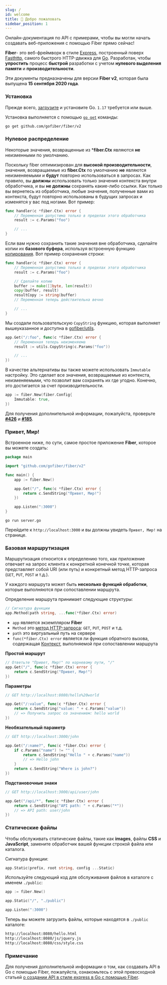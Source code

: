 ```yaml
---
slug: /
id: welcome
title: 👋 Добро пожаловать
sidebar_position: 1
---
```


Онлайн-документация по API с примерами, чтобы вы могли начать создавать веб-приложения с помощью Fiber прямо сейчас!

**Fiber**- это веб-фреймворк в стиле [Express](https://github.com/expressjs/express), построенный поверх [Fasthttp](https://github.com/valyala/fasthttp), самого быстрого HTTP-движка для [Go](https://go.dev/doc/). Разработан, чтобы **упростить** процесс **быстрой** разработки с учетом **нулевого выделения памяти** и **производительности**.

Эти документы предназначены для версии **Fiber v2**, которая была выпущена **15 сентября 2020 года**.

### Установка

Прежде всего, [загрузите](https://go.dev/dl/) и установите Go. `1.17` требуется или выше.

Установка выполняется с помощью [`go get`](https://pkg.go.dev/cmd/go/#hdr-Add_dependencies_to_current_module_and_install_them) команды:

```bash
go get github.com/gofiber/fiber/v2
```

### Нулевое распределение
Некоторые значения, возвращенные из \***fiber.Ctx** являются **не** неизменными по умолчанию.

Поскольку fiber оптимизирован для **высокой производительности**, значения, возвращаемые из **fiber.Ctx** по умолчанию **не** являются неизменяемыми и **будут** повторно использоваться в запросах. Как правило, вы **должны** использовать только значения контекста внутри обработчика, и вы **не должны** сохранять какие-либо ссылки. Как только вы вернетесь из обработчика, любые значения, полученные вами из контекста, будут повторно использованы в будущих запросах и изменятся у вас под ногами. Вот пример:

```go
func handler(c *fiber.Ctx) error {
    // Переменная допустима только в пределах этого обработчика
    result := c.Params("foo") 

    // ...
}
```

Если вам нужно сохранить такие значения вне обработчика, сделайте копии их **базового буфера**, используя встроенную функцию [копирования](https://pkg.go.dev/builtin/#copy). Вот пример сохранения строки:

```go
func handler(c *fiber.Ctx) error {
    // Переменная допустима только в пределах этого обработчика
    result := c.Params("foo")

    // Сделайте копию
    buffer := make([]byte, len(result))
    copy(buffer, result)
    resultCopy := string(buffer) 
    // Переменная теперь действительна вечно

    // ...
}
```

Мы создали пользовательскую `CopyString` функцию, которая выполняет вышеуказанное и доступна в [gofiber/utils](https://github.com/gofiber/fiber/tree/master/utils).

```go
app.Get("/:foo", func(c *fiber.Ctx) error {
	// Переменная теперь неизменяема
	result := utils.CopyString(c.Params("foo")) 

	// ...
})
```

В качестве альтернативы вы также можете использовать `Immutable` настройку. Это сделает все значения, возвращаемые из контекста, неизменяемыми, что позволит вам сохранять их где угодно. Конечно, это достигается за счет производительности.

```go
app := fiber.New(fiber.Config{
	Immutable: true,
})
```

Для получения дополнительной информации, пожалуйста, проверьте [**\#426**](https://github.com/gofiber/fiber/issues/426) и [**\#185**](https://github.com/gofiber/fiber/issues/185).

### Привет, Мир!

Встроенное ниже, по сути, самое простое приложение **Fiber**, которое вы можете создать:

```go
package main

import "github.com/gofiber/fiber/v2"

func main() {
	app := fiber.New()

	app.Get("/", func(c *fiber.Ctx) error {
		return c.SendString("Привет, Мир!")
	})

	app.Listen(":3000")
}
```

```text
go run server.go
```

Перейдите к `http://localhost:3000` и вы должны увидеть `Привет, Мир!` на странице.

### Базовая маршрутизация

Маршрутизация относится к определению того, как приложение отвечает на запрос клиента к конкретной конечной точке, которая представляет собой URI (или путь) и конкретный метод HTTP-запроса (`GET`, `PUT`, `POST` и т.д.).

У каждого маршрута может быть **несколько функций обработки**, которые выполняются при сопоставлении маршрута.

Определение маршрута принимает следующие структуры:

```go
// Сигнатура функции
app.Method(path string, ...func(*fiber.Ctx) error)
```

- `app` является экземпляром **Fiber**
- `Method` это [метод HTTP-запроса](https://docs.gofiber.io/api/app#route-handlers): `GET`, `PUT`, `POST` и т.д.
- `path` это виртуальный путь на сервере
- `func(*fiber.Ctx) error` является ли функция обратного вызова, содержащая [Контекст](https://docs.gofiber.io/api/ctx), выполняемой при сопоставлении маршрута

**Простой маршрут**

```go
// Ответьте "Привет, Мир!" по корневому пути, "/"
app.Get("/", func(c *fiber.Ctx) error {
	return c.SendString("Привет, Мир!")
})
```

**Параметры**

```go
// GET http://localhost:8080/hello%20world

app.Get("/:value", func(c *fiber.Ctx) error {
	return c.SendString("value: " + c.Params("value"))
	// => Получить запрос со значением: hello world
})
```

**Необязательный параметр**

```go
// GET http://localhost:3000/john

app.Get("/:name?", func(c *fiber.Ctx) error {
	if c.Params("name") != "" {
		return c.SendString("Hello " + c.Params("name"))
		// => Hello john
	}
	return c.SendString("Where is john?")
})
```

**Подстановочные знаки**

```go
// GET http://localhost:3000/api/user/john

app.Get("/api/*", func(c *fiber.Ctx) error {
	return c.SendString("API path: " + c.Params("*"))
	// => API path: user/john
})
```

### Статические файлы

Чтобы обслуживать статические файлы, такие как **images**, файлы **CSS** и **JavaScript**, замените обработчик вашей функции строкой файла или каталога.

Сигнатура функции:

```go
app.Static(prefix, root string, config ...Static)
```

Используйте следующий код для обслуживания файлов в каталоге с именем `./public`:

```go
app := fiber.New()

app.Static("/", "./public") 

app.Listen(":3000")
```

Теперь вы можете загрузить файлы, которые находятся в `./public` каталоге:

```bash
http://localhost:8080/hello.html
http://localhost:8080/js/jquery.js
http://localhost:8080/css/style.css
```

### Примечание

Для получения дополнительной информации о том, как создавать API в Go с помощью Fiber, пожалуйста, ознакомьтесь с этой превосходной статьей [о создании API в стиле express в Go с помощью Fiber](https://blog.logrocket.com/express-style-api-go-fiber/).
